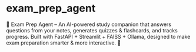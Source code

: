 # exam_prep_agent
📘 Exam Prep Agent – An AI-powered study companion that answers questions from your notes, generates quizzes &amp; flashcards, and tracks progress. Built with FastAPI + Streamlit + FAISS + Ollama, designed to make exam preparation smarter &amp; more interactive. 🚀
